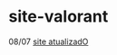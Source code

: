 # site-valorant
 08/07
 <a href="https://programador-andre.github.io/site-valorant/guia-valorant.html">site atualizadO</a>